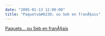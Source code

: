 ```yaml
---
date: "2005-01-13 12:00:00"
title: "Paquets&#8230; ou Seb en franÃ§ais"
---
```


[Paquets&#8230; ou Seb en franÃ§ais](/lemire/blog/2005/01-13-paquets-ou-seb-en-francais)

